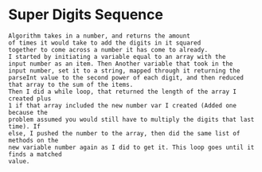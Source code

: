 # Super Digits Sequence
	Algorithm takes in a number, and returns the amount
	of times it would take to add the digits in it squared 
	together to come across a number it has come to already. 
	I started by initiating a variable equal to an array with the 
	input number as an item. Then Another variable that took in the 
	input number, set it to a string, mapped through it returning the
	parseInt value to the second power of each digit, and then reduced
	that array to the sum of the items.
	Then I did a while loop, that returned the length of the array I created plus
	1 if that array included the new number var I created (Added one because the
	problem assumed you would still have to multiply the digits that last time). If
	else, I pushed the number to the array, then did the same list of methods on the 
	new variable number again as I did to get it. This loop goes until it finds a matched
	value.